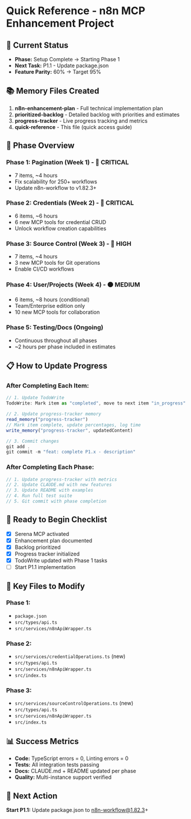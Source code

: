 # Quick Reference - n8n MCP Enhancement Project

## 📍 Current Status
- **Phase:** Setup Complete → Starting Phase 1
- **Next Task:** P1.1 - Update package.json
- **Feature Parity:** 60% → Target 95%

## 📚 Memory Files Created
1. **n8n-enhancement-plan** - Full technical implementation plan
2. **prioritized-backlog** - Detailed backlog with priorities and estimates  
3. **progress-tracker** - Live progress tracking and metrics
4. **quick-reference** - This file (quick access guide)

## 🎯 Phase Overview

### Phase 1: Pagination (Week 1) - 🔴 CRITICAL
- 7 items, ~4 hours
- Fix scalability for 250+ workflows
- Update n8n-workflow to v1.82.3+

### Phase 2: Credentials (Week 2) - 🔴 CRITICAL  
- 6 items, ~6 hours
- 6 new MCP tools for credential CRUD
- Unlock workflow creation capabilities

### Phase 3: Source Control (Week 3) - 🔴 HIGH
- 7 items, ~4 hours
- 3 new MCP tools for Git operations
- Enable CI/CD workflows

### Phase 4: User/Projects (Week 4) - 🟠 MEDIUM
- 6 items, ~8 hours (conditional)
- Team/Enterprise edition only
- 10 new MCP tools for collaboration

### Phase 5: Testing/Docs (Ongoing)
- Continuous throughout all phases
- ~2 hours per phase included in estimates

## 📋 How to Update Progress

### After Completing Each Item:
```typescript
// 1. Update TodoWrite
TodoWrite: Mark item as "completed", move to next item "in_progress"

// 2. Update progress-tracker memory
read_memory("progress-tracker")
// Mark item complete, update percentages, log time
write_memory("progress-tracker", updatedContent)

// 3. Commit changes
git add .
git commit -m "feat: complete P1.x - description"
```

### After Completing Each Phase:
```typescript
// 1. Update progress-tracker with metrics
// 2. Update CLAUDE.md with new features
// 3. Update README with examples
// 4. Run full test suite
// 5. Git commit with phase completion
```

## 🚀 Ready to Begin Checklist
- [x] Serena MCP activated
- [x] Enhancement plan documented
- [x] Backlog prioritized  
- [x] Progress tracker initialized
- [x] TodoWrite updated with Phase 1 tasks
- [ ] Start P1.1 implementation

## 🔧 Key Files to Modify

### Phase 1:
- `package.json`
- `src/types/api.ts`
- `src/services/n8nApiWrapper.ts`

### Phase 2:
- `src/services/credentialOperations.ts` (new)
- `src/types/api.ts`
- `src/services/n8nApiWrapper.ts`
- `src/index.ts`

### Phase 3:
- `src/services/sourceControlOperations.ts` (new)
- `src/types/api.ts`
- `src/services/n8nApiWrapper.ts`
- `src/index.ts`

## 📊 Success Metrics
- **Code:** TypeScript errors = 0, Linting errors = 0
- **Tests:** All integration tests passing
- **Docs:** CLAUDE.md + README updated per phase
- **Quality:** Multi-instance support verified

## 🎯 Next Action
**Start P1.1:** Update package.json to n8n-workflow@1.82.3+